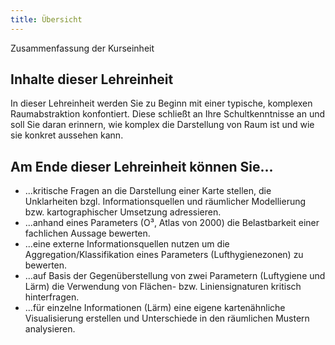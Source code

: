 ```yaml
---
title: Übersicht
---
```


Zusammenfassung der Kurseinheit

<!--more-->

## Inhalte dieser Lehreinheit

In dieser Lehreinheit werden Sie zu Beginn mit einer typische, komplexen Raumabstraktion konfontiert. Diese schließt an Ihre Schultkenntnisse an und soll Sie daran erinnern, wie komplex die Darstellung von Raum ist und wie sie konkret aussehen kann.

## Am Ende dieser Lehreinheit können Sie...

<ul>
  <li> ...kritische Fragen an die Darstellung einer Karte stellen, die Unklarheiten bzgl.
  Informationsquellen und räumlicher Modellierung bzw. kartographischer Umsetzung adressieren. 
  </li>
  <li> ...anhand eines Parameters (O³, Atlas von 2000) die Belastbarkeit einer fachlichen Aussage bewerten. 
  </li>
  <li> ...eine externe Informationsquellen nutzen um die Aggregation/Klassifikation eines Parameters (Lufthygienezonen) zu bewerten. 
  </li>
  <li> ...auf Basis der Gegenüberstellung von zwei Parametern (Luftygiene und Lärm) die Verwendung von Flächen- bzw. Liniensignaturen kritisch hinterfragen.     </li>
  <li> ...für einzelne Informationen (Lärm) eine eigene kartenähnliche Visualisierung erstellen und Unterschiede in den räumlichen Mustern analysieren.
  </li>
</ul>

